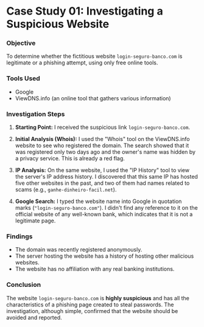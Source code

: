 # Case Study 01: Investigating a Suspicious Website

### Objective
To determine whether the fictitious website `login-seguro-banco.com` is legitimate or a phishing attempt, using only free online tools.

### Tools Used
* Google
* ViewDNS.info (an online tool that gathers various information)

### Investigation Steps
1. **Starting Point:** I received the suspicious link `login-seguro-banco.com`.

2. **Initial Analysis (Whois):** I used the "Whois" tool on the ViewDNS.info website to see who registered the domain. The search showed that it was registered only two days ago and the owner's name was hidden by a privacy service. This is already a red flag.

3. **IP Analysis:** On the same website, I used the "IP History" tool to view the server's IP address history. I discovered that this same IP has hosted five other websites in the past, and two of them had names related to scams (e.g., `ganhe-dinheiro-facil.net`).

4. **Google Search:** I typed the website name into Google in quotation marks (`"login-seguro-banco.com"`). I didn't find any reference to it on the official website of any well-known bank, which indicates that it is not a legitimate page.

### Findings
* The domain was recently registered anonymously.
* The server hosting the website has a history of hosting other malicious websites.
* The website has no affiliation with any real banking institutions.

### Conclusion
The website `login-seguro-banco.com` is **highly suspicious** and has all the characteristics of a phishing page created to steal passwords. The investigation, although simple, confirmed that the website should be avoided and reported.
